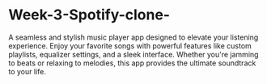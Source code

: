 # Week-3-Spotify-clone-
A seamless and stylish music player app designed to elevate your listening experience. Enjoy your favorite songs with powerful features like custom playlists, equalizer settings, and a sleek interface. Whether you're jamming to beats or relaxing to melodies, this app provides the ultimate soundtrack to your life.
